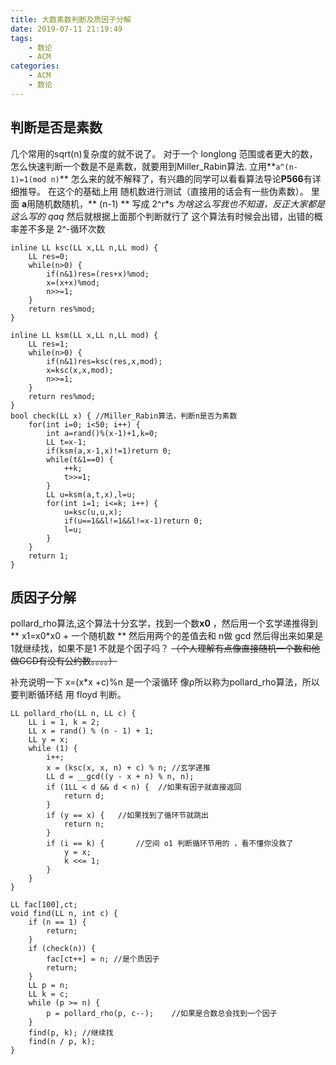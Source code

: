 ```yaml
---
title: 大数素数判断及质因子分解
date: 2019-07-11 21:19:49
tags:
    - 数论
    - ACM
categories:
    - ACM
    - 数论
---
```

## 判断是否是素数
几个常用的sqrt(n)复杂度的就不说了。
对于一个 longlong 范围或者更大的数，怎么快速判断一个数是不是素数，就要用到Miller_Rabin算法.
立用**` a^(n-1)=1(mod n) `** 怎么来的就不解释了，有兴趣的同学可以看看算法导论**P566**有详细推导。
在这个的基础上用 随机数进行测试（直接用的话会有一些伪素数）。
里面 **a**用随机数随机，** (n-1) ** 写成 2^r\*s *为啥这么写我也不知道，反正大家都是这么写的 qaq*
然后就根据上面那个判断就行了
这个算法有时候会出错，出错的概率差不多是 2^-循环次数
```
inline LL ksc(LL x,LL n,LL mod) {
    LL res=0;
    while(n>0) {
        if(n&1)res=(res+x)%mod;
        x=(x+x)%mod;
        n>>=1;
    }
    return res%mod;
}

inline LL ksm(LL x,LL n,LL mod) {
    LL res=1;
    while(n>0) {
        if(n&1)res=ksc(res,x,mod);
        x=ksc(x,x,mod);
        n>>=1;
    }
    return res%mod;
}
bool check(LL x) { //Miller_Rabin算法，判断n是否为素数
    for(int i=0; i<50; i++) { 
        int a=rand()%(x-1)+1,k=0;
        LL t=x-1;
        if(ksm(a,x-1,x)!=1)return 0;
        while(t&1==0) {
            ++k;
            t>>=1;
        }
        LL u=ksm(a,t,x),l=u;
        for(int i=1; i<=k; i++) {
            u=ksc(u,u,x);
            if(u==1&&l!=1&&l!=x-1)return 0;
            l=u;
        }
    }
    return 1;
}
```

## 质因子分解 
pollard_rho算法,这个算法十分玄学，找到一个数**x0** ，然后用一个玄学递推得到 ** x1=x0*x0 + 一个随机数 ** 然后用两个的差值去和 n做 gcd 然后得出来如果是1就继续找，如果不是1 不就是个因子吗？ ~~（个人理解有点像直接随机一个数和他做GCD有没有公约数。。。。）~~

补充说明一下 x=(x*x +c)%n 是一个滚循环 像ρ所以称为pollard_rho算法，所以要判断循环结 用 floyd 判断。
```
LL pollard_rho(LL n, LL c) {
    LL i = 1, k = 2;
    LL x = rand() % (n - 1) + 1;
    LL y = x;
    while (1) {
        i++;
        x = (ksc(x, x, n) + c) % n; //玄学递推
        LL d = __gcd((y - x + n) % n, n);
        if (1LL < d && d < n) {  //如果有因子就直接返回
            return d;
        }
        if (y == x) {   //如果找到了循环节就跳出
            return n;
        }
        if (i == k) {       //空间 o1 判断循环节用的 ，看不懂你没救了
            y = x;
            k <<= 1;
        }
    }
}

LL fac[100],ct;
void find(LL n, int c) {
    if (n == 1) {
        return;
    }
    if (check(n)) {
        fac[ct++] = n; //是个质因子
        return;
    }
    LL p = n;
    LL k = c;
    while (p >= n) {
        p = pollard_rho(p, c--);    //如果是合数总会找到一个因子
    }
    find(p, k); //继续找
    find(n / p, k);
}
```

